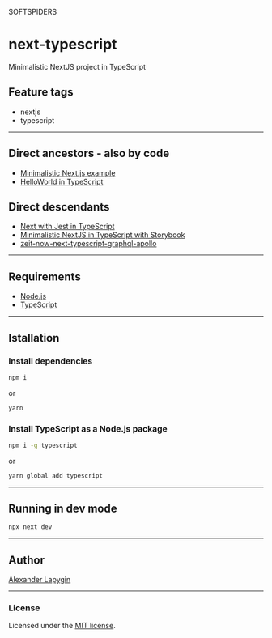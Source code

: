 SOFTSPIDERS

# next-typescript

Minimalistic NextJS project in TypeScript

## Feature tags

- nextjs
- typescript

---

## Direct ancestors - also by code

- [Minimalistic Next.js example](https://github.com/softspider/next.js)
- [HelloWorld in TypeScript](https://github.com/softspider/typescript)


## Direct descendants

- [Next with Jest in TypeScript](https://github.com/softspider/next-jest-typescript)
- [Minimalistic NextJS in TypeScript with Storybook](https://github.com/softspider/next-typescript-storybook)
- [zeit-now-next-typescript-graphql-apollo](https://github.com/softspider/zeit-now-next-typescript-graphql-apollo)

---

## Requirements

* [Node.js](https://nodejs.org/en/download/package-manager/)
* [TypeScript](https://www.typescriptlang.org/)

---

## Istallation

### Install dependencies

```sh
npm i
```
or
```sh
yarn
```

### Install TypeScript as a Node.js package

```sh
npm i -g typescript
```

or

```sh
yarn global add typescript
```

---

## Running in dev mode

```sh
npx next dev
```

---

## Author

[Alexander Lapygin](https://github.com/AlexanderLapygin)

---

### License

Licensed under the [MIT license](./LICENSE).

